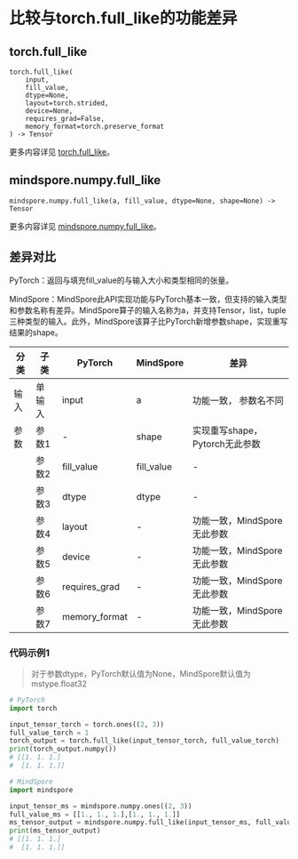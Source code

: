 # 比较与torch.full_like的功能差异

## torch.full_like

```text
torch.full_like(
    input,
    fill_value,
    dtype=None,
    layout=torch.strided,
    device=None,
    requires_grad=False,
    memory_format=torch.preserve_format
) -> Tensor
```

更多内容详见 [torch.full_like](https://pytorch.org/docs/1.8.1/generated/torch.full_like.html)。

## mindspore.numpy.full_like

```text
mindspore.numpy.full_like(a, fill_value, dtype=None, shape=None) -> Tensor
```

更多内容详见 [mindspore.numpy.full_like](https://mindspore.cn/docs/zh-CN/master/api_python/numpy/mindspore.numpy.full_like.html)。

## 差异对比

PyTorch：返回与填充fill_value的与输入大小和类型相同的张量。

MindSpore：MindSpore此API实现功能与PyTorch基本一致，但支持的输入类型和参数名称有差异。MindSpore算子的输入名称为a，并支持Tensor，list，tuple三种类型的输入。此外，MindSpore该算子比PyTorch新增参数shape，实现重写结果的shape。

| 分类 | 子类 |PyTorch | MindSpore | 差异 |
| --- | --- | --- | --- |---|
| 输入 | 单输入 | input         | a         | 功能一致， 参数名不同 |
|参数 | 参数1 | - | shape |实现重写shape， Pytorch无此参数 |
|  | 参数2  | fill_value    | fill_value | -                            |
|      | 参数3  | dtype         | dtype      | -                            |
|      | 参数4  | layout        | -          | 功能一致，MindSpore无此参数 |
|      | 参数5  | device        | -          | 功能一致，MindSpore无此参数 |
|      | 参数6  | requires_grad | -          | 功能一致，MindSpore无此参数 |
|      | 参数7  | memory_format | -          | 功能一致，MindSpore无此参数 |

### 代码示例1

> 对于参数dtype，PyTorch默认值为None，MindSpore默认值为mstype.float32

```python
# PyTorch
import torch

input_tensor_torch = torch.ones((2, 3))
full_value_torch = 1
torch_output = torch.full_like(input_tensor_torch, full_value_torch)
print(torch_output.numpy())
# [[1. 1. 1.]
#  [1. 1. 1.]]

# MindSpore
import mindspore

input_tensor_ms = mindspore.numpy.ones((2, 3))
full_value_ms = [[1., 1., 1.],[1., 1., 1.]]
ms_tensor_output = mindspore.numpy.full_like(input_tensor_ms, full_value_ms)
print(ms_tensor_output)
# [[1. 1. 1.]
#  [1. 1. 1.]]
```
